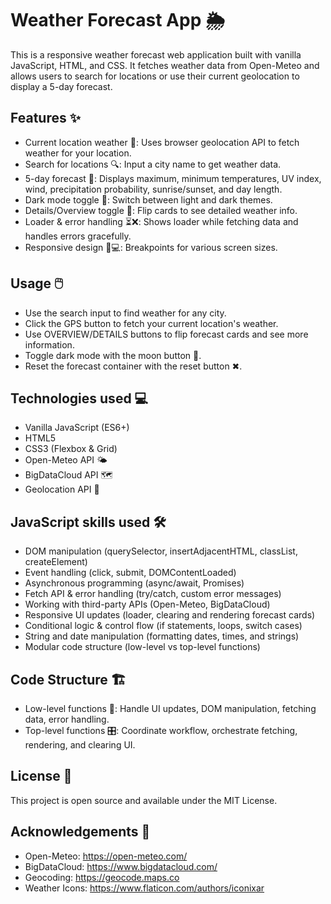 # Weather Forecast App 🌦️

This is a responsive weather forecast web application built with vanilla JavaScript, HTML, and CSS. It fetches weather data from Open-Meteo and allows users to search for locations or use their current geolocation to display a 5-day forecast.


## Features ✨

- Current location weather 📍: Uses browser geolocation API to fetch weather for your location.
- Search for locations 🔍: Input a city name to get weather data.
- 5-day forecast 📅: Displays maximum, minimum temperatures, UV index, wind, precipitation probability, sunrise/sunset, and day length.
- Dark mode toggle 🌙: Switch between light and dark themes.
- Details/Overview toggle 🔄: Flip cards to see detailed weather info.
- Loader & error handling ⏳❌: Shows loader while fetching data and handles errors gracefully.
- Responsive design 📱💻: Breakpoints for various screen sizes.


## Usage 🖱️

- Use the search input to find weather for any city.
- Click the GPS button to fetch your current location's weather.
- Use OVERVIEW/DETAILS buttons to flip forecast cards and see more information.
- Toggle dark mode with the moon button 🌙.
- Reset the forecast container with the reset button ✖.


## Technologies used 💻

- Vanilla JavaScript (ES6+)
- HTML5
- CSS3 (Flexbox & Grid)
- Open-Meteo API 🌤️
- BigDataCloud API 🗺️
- Geolocation API 📍


## JavaScript skills used 🛠️

- DOM manipulation (querySelector, insertAdjacentHTML, classList, createElement)
- Event handling (click, submit, DOMContentLoaded)
- Asynchronous programming (async/await, Promises)
- Fetch API & error handling (try/catch, custom error messages)
- Working with third-party APIs (Open-Meteo, BigDataCloud)
- Responsive UI updates (loader, clearing and rendering forecast cards)
- Conditional logic & control flow (if statements, loops, switch cases)
- String and date manipulation (formatting dates, times, and strings)
- Modular code structure (low-level vs top-level functions)


## Code Structure 🏗️

- Low-level functions 🔧: Handle UI updates, DOM manipulation, fetching data, error handling.
- Top-level functions 🎛️: Coordinate workflow, orchestrate fetching, rendering, and clearing UI.


## License 📄

This project is open source and available under the MIT License.


## Acknowledgements 🙏

- Open-Meteo: https://open-meteo.com/
- BigDataCloud: https://www.bigdatacloud.com/
- Geocoding: https://geocode.maps.co
- Weather Icons: https://www.flaticon.com/authors/iconixar
